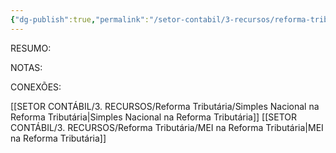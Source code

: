 ```yaml
---
{"dg-publish":true,"permalink":"/setor-contabil/3-recursos/reforma-tributaria/lucro-real-na-reforma-tributaria/","dgPassFrontmatter":true,"created":"2025-08-19T23:46:00.437-03:00","updated":"2025-08-21T22:15:30.837-03:00"}
---
```



RESUMO:

NOTAS:




CONEXÕES:

[[SETOR CONTÁBIL/3. RECURSOS/Reforma Tributária/Simples Nacional na Reforma Tributária\|Simples Nacional na Reforma Tributária]]
[[SETOR CONTÁBIL/3. RECURSOS/Reforma Tributária/MEI na Reforma Tributária\|MEI na Reforma Tributária]]
